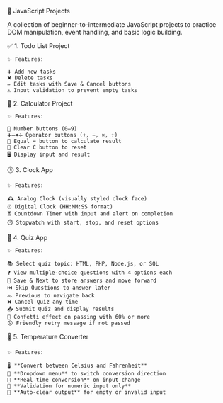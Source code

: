 🧠 JavaScript Projects

A collection of beginner-to-intermediate JavaScript projects to practice DOM manipulation, event handling, and basic logic building.

✅ 1. Todo List Project

    ✨ Features:

    ➕ Add new tasks
    ❌ Delete tasks
    ✏️ Edit tasks with Save & Cancel buttons
    ⚠️ Input validation to prevent empty tasks

🧮 2. Calculator Project

    ✨ Features:

    🔢 Number buttons (0–9)
    ➕➖✖️➗ Operator buttons (+, −, ×, ÷)
    🔁 Equal = button to calculate result
    🔄 Clear C button to reset
    🖥️ Display input and result

🕒 3. Clock App

    ✨ Features:

    🕰️ Analog Clock (visually styled clock face)
    ⏰ Digital Clock (HH:MM:SS format)
    ⏳ Countdown Timer with input and alert on completion
    ⏱️ Stopwatch with start, stop, and reset options

📝 4. Quiz App

    ✨ Features:

    📚 Select quiz topic: HTML, PHP, Node.js, or SQL
    ❓ View multiple-choice questions with 4 options each
    💾 Save & Next to store answers and move forward
    ⏭️ Skip Questions to answer later
    🔙 Previous to navigate back
    ❌ Cancel Quiz any time
    📤 Submit Quiz and display results
    🥳 Confetti effect on passing with 60% or more
    😞 Friendly retry message if not passed

🌡️ 5. Temperature Converter

    ✨ Features:
    
    🌡️ **Convert between Celsius and Fahrenheit**
    🔽 **Dropdown menu** to switch conversion direction
    🔁 **Real-time conversion** on input change
    🛑 **Validation for numeric input only**
    🧼 **Auto-clear output** for empty or invalid input